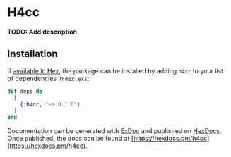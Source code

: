 # H4cc

**TODO: Add description**

## Installation

If [available in Hex](https://hex.pm/docs/publish), the package can be installed
by adding `h4cc` to your list of dependencies in `mix.exs`:

```elixir
def deps do
  [
    {:h4cc, "~> 0.1.0"}
  ]
end
```

Documentation can be generated with [ExDoc](https://github.com/elixir-lang/ex_doc)
and published on [HexDocs](https://hexdocs.pm). Once published, the docs can
be found at [https://hexdocs.pm/h4cc](https://hexdocs.pm/h4cc).

